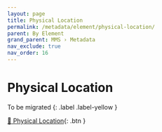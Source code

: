 ```yaml
---
layout: page
title: Physical Location
permalink: /metadata/element/physical-location/
parent: By Element
grand_parent: MMS › Metadata
nav_exclude: true
nav_order: 16
---
```


# Physical Location

To be migrated
{: .label .label-yellow }

[📄 Physical Location](https://docs.google.com/document/d/1KoVDj5Zk9x7YqBeskw-62pGTarv_wUhpcas9Irzqmqs/edit){: .btn }